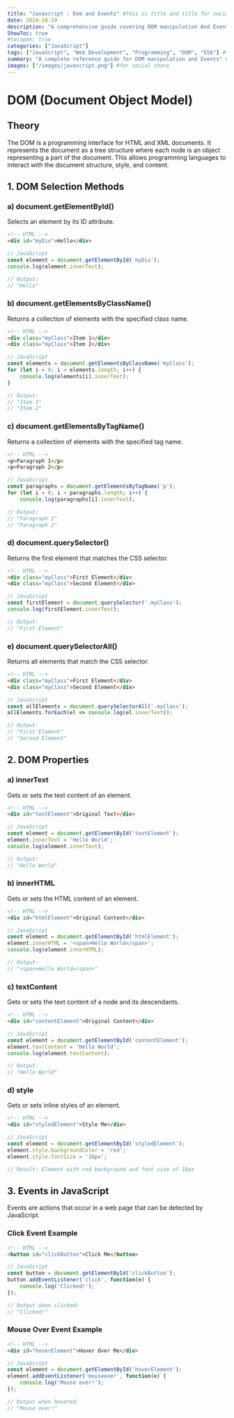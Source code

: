 ```yaml
---
title: "Javascript : Dom and Events" #this is title and title for social share
date: 2024-10-19
description: "A comprehensive guide covering DOM manipulation And Events" #description for social share
ShowToc: true
#tocopen: true
categories: ["JavaScript"]
tags: ["JavaScript", "Web Development", "Programming", "DOM", "ES6"] #this is keyword
summary: "A complete reference guide for DOM manipulation and Events" #this come in post
images: ["/images/javascript.png"] #for social share
---
```




# DOM (Document Object Model)

## Theory
The DOM is a programming interface for HTML and XML documents. It represents the document as a tree structure where each node is an object representing a part of the document. This allows programming languages to interact with the document structure, style, and content.

## 1. DOM Selection Methods

### a) document.getElementById()
Selects an element by its ID attribute.

```html
<!-- HTML -->
<div id="myDiv">Hello</div>
```

```javascript
// JavaScript
const element = document.getElementById('myDiv');
console.log(element.innerText);

// Output:
// "Hello"
```

### b) document.getElementsByClassName()
Returns a collection of elements with the specified class name.

```html
<!-- HTML -->
<div class="myClass">Item 1</div>
<div class="myClass">Item 2</div>
```

```javascript
// JavaScript
const elements = document.getElementsByClassName('myClass');
for (let i = 0; i < elements.length; i++) {
    console.log(elements[i].innerText);
}

// Output:
// "Item 1"
// "Item 2"
```

### c) document.getElementsByTagName()
Returns a collection of elements with the specified tag name.

```html
<!-- HTML -->
<p>Paragraph 1</p>
<p>Paragraph 2</p>
```

```javascript
// JavaScript
const paragraphs = document.getElementsByTagName('p');
for (let i = 0; i < paragraphs.length; i++) {
    console.log(paragraphs[i].innerText);

// Output:
// "Paragraph 1"
// "Paragraph 2"
```

### d) document.querySelector()
Returns the first element that matches the CSS selector.

```html
<!-- HTML -->
<div class="myClass">First Element</div>
<div class="myClass">Second Element</div>
```

```javascript
// JavaScript
const firstElement = document.querySelector('.myClass');
console.log(firstElement.innerText);

// Output:
// "First Element"
```

### e) document.querySelectorAll()
Returns all elements that match the CSS selector.

```html
<!-- HTML -->
<div class="myClass">First Element</div>
<div class="myClass">Second Element</div>
```

```javascript
// JavaScript
const allElements = document.querySelectorAll('.myClass');
allElements.forEach(el => console.log(el.innerText));

// Output:
// "First Element"
// "Second Element"
```

## 2. DOM Properties

### a) innerText
Gets or sets the text content of an element.

```html
<!-- HTML -->
<div id="textElement">Original Text</div>
```

```javascript
// JavaScript
const element = document.getElementById('textElement');
element.innerText = 'Hello World';
console.log(element.innerText);

// Output:
// "Hello World"
```

### b) innerHTML
Gets or sets the HTML content of an element.

```html
<!-- HTML -->
<div id="htmlElement">Original Content</div>
```

```javascript
// JavaScript
const element = document.getElementById('htmlElement');
element.innerHTML = '<span>Hello World</span>';
console.log(element.innerHTML);

// Output:
// "<span>Hello World</span>"
```

### c) textContent
Gets or sets the text content of a node and its descendants.

```html
<!-- HTML -->
<div id="contentElement">Original Content</div>
```

```javascript
// JavaScript
const element = document.getElementById('contentElement');
element.textContent = 'Hello World';
console.log(element.textContent);

// Output:
// "Hello World"
```

### d) style
Gets or sets inline styles of an element.

```html
<!-- HTML -->
<div id="styledElement">Style Me</div>
```

```javascript
// JavaScript
const element = document.getElementById('styledElement');
element.style.backgroundColor = 'red';
element.style.fontSize = '16px';

// Result: Element with red background and font size of 16px
```

## 3. Events in JavaScript

Events are actions that occur in a web page that can be detected by JavaScript.

### Click Event Example
```html
<!-- HTML -->
<button id="clickButton">Click Me</button>
```

```javascript
// JavaScript
const button = document.getElementById('clickButton');
button.addEventListener('click', function(e) {
    console.log('Clicked!');
});

// Output when clicked:
// "Clicked!"
```

### Mouse Over Event Example
```html
<!-- HTML -->
<div id="hoverElement">Hover Over Me</div>
```

```javascript
// JavaScript
const element = document.getElementById('hoverElement');
element.addEventListener('mouseover', function(e) {
    console.log('Mouse over!');
});

// Output when hovered:
// "Mouse over!"
```
